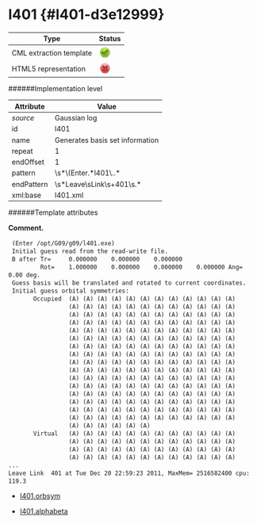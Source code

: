 # l401 {#l401-d3e12999}


| Type                                                                                                                                                | Status                                                                                                                                              |
|----|----|
| CML extraction template                                                                                                                             | ![](/imgs/Total.png)                                                                                                                                |
| HTML5 representation                                                                                                                                | ![](/imgs/None.png)                                                                                                                                 |

######Implementation level

| Attribute                                                                                                                                           | Value                                                                                                                                               |
|----|----|
| *source*                                                                                                                                            | Gaussian log                                                                                                                                        |
| id                                                                                                                                                  | l401                                                                                                                                                |
| name                                                                                                                                                | Generates basis set information                                                                                                                     |
| repeat                                                                                                                                              | 1                                                                                                                                                   |
| endOffset                                                                                                                                           | 1                                                                                                                                                   |
| pattern                                                                                                                                             | \\s\*\\(Enter.\*l401\\..\*                                                                                                                          |
| endPattern                                                                                                                                          | \\s\*Leave\\sLink\\s+401\\s.\*                                                                                                                      |
| xml:base                                                                                                                                            | l401.xml                                                                                                                                            |

######Template attributes

**Comment.**

     (Enter /opt/G09/g09/l401.exe)
     Initial guess read from the read-write file.
     B after Tr=     0.000000    0.000000    0.000000
             Rot=    1.000000    0.000000    0.000000    0.000000 Ang=   0.00 deg.
     Guess basis will be translated and rotated to current coordinates.
     Initial guess orbital symmetries:
           Occupied  (A) (A) (A) (A) (A) (A) (A) (A) (A) (A) (A) (A)
                     (A) (A) (A) (A) (A) (A) (A) (A) (A) (A) (A) (A)
                     (A) (A) (A) (A) (A) (A) (A) (A) (A) (A) (A) (A)
                     (A) (A) (A) (A) (A) (A) (A) (A) (A) (A) (A) (A)
                     (A) (A) (A) (A) (A) (A) (A) (A) (A) (A) (A) (A)
                     (A) (A) (A) (A) (A) (A) (A) (A) (A) (A) (A) (A)
                     (A) (A) (A) (A) (A) (A) (A) (A) (A) (A) (A) (A)
                     (A) (A) (A) (A) (A) (A) (A) (A) (A) (A) (A) (A)
                     (A) (A) (A) (A) (A) (A) (A) (A) (A) (A) (A) (A)
                     (A) (A) (A) (A) (A) (A) (A) (A) (A) (A) (A) (A)
                     (A) (A) (A) (A) (A) (A) (A) (A) (A) (A) (A) (A)
                     (A) (A) (A) (A) (A) (A) (A) (A) (A) (A) (A) (A)
                     (A) (A) (A) (A) (A) (A) (A) (A) (A) (A) (A) (A)
                     (A) (A) (A) (A) (A) (A) (A) (A) (A) (A) (A) (A)
                     (A) (A) (A) (A) (A) (A) (A) (A) (A) (A) (A) (A)
                     (A) (A) (A) (A) (A) (A) (A) (A) (A) (A) (A) (A)
                     (A) (A) (A) (A) (A) (A)
           Virtual   (A) (A) (A) (A) (A) (A) (A) (A) (A) (A) (A) (A)
                     (A) (A) (A) (A) (A) (A) (A) (A) (A) (A) (A) (A)
                     (A) (A) (A) (A) (A) (A) (A) (A) (A) (A) (A) (A)
                     (A) (A) (A) (A) (A) (A) (A) (A) (A) (A) (A) (A)
    ...
    Leave Link  401 at Tue Dec 20 22:59:23 2011, MaxMem= 2516582400 cpu:     119.3
      

-   [l401.orbsym](/out/md/cml/gaussian_log/l401.orbsym-d3e13006.md)

<!-- -->

-   [l401.alphabeta](/out/md/cml/gaussian_log/l401.alphabeta-d3e13146.md)


